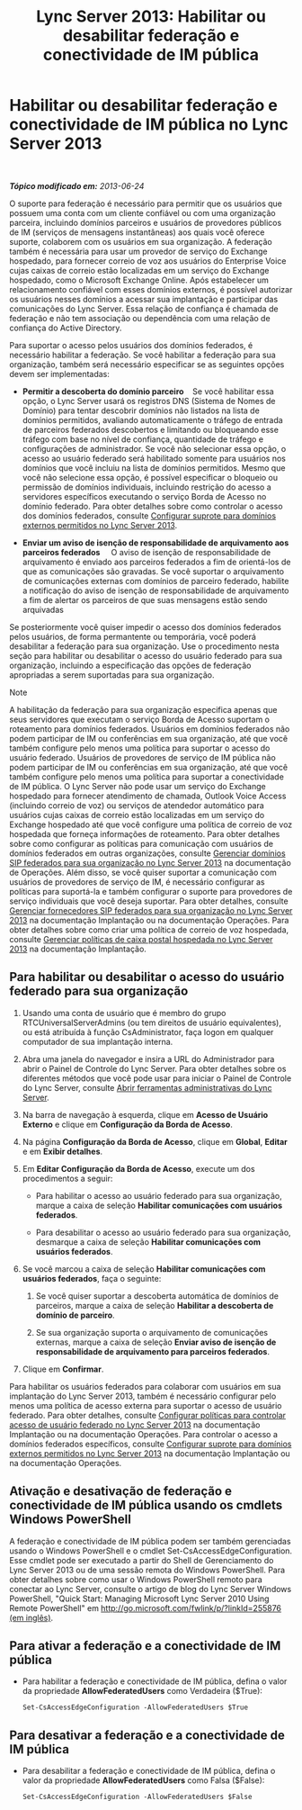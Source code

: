 ﻿---
title: 'Lync Server 2013: Habilitar ou desabilitar federação e conectividade de IM pública'
TOCTitle: Habilitar ou desabilitar federação e conectividade de IM pública
ms:assetid: 8ec58f4b-9f6d-47b4-a187-d18a83fe4577
ms:mtpsurl: https://technet.microsoft.com/pt-br/library/Gg182549(v=OCS.15)
ms:contentKeyID: 49307431
ms.date: 05/19/2016
mtps_version: v=OCS.15
ms.translationtype: HT
---

# Habilitar ou desabilitar federação e conectividade de IM pública no Lync Server 2013

 

_**Tópico modificado em:** 2013-06-24_

O suporte para federação é necessário para permitir que os usuários que possuem uma conta com um cliente confiável ou com uma organização parceira, incluindo domínios parceiros e usuários de provedores públicos de IM (serviços de mensagens instantâneas) aos quais você oferece suporte, colaborem com os usuários em sua organização. A federação também é necessária para usar um provedor de serviço do Exchange hospedado, para fornecer correio de voz aos usuários do Enterprise Voice cujas caixas de correio estão localizadas em um serviço do Exchange hospedado, como o Microsoft Exchange Online. Após estabelecer um relacionamento confiável com esses domínios externos, é possível autorizar os usuários nesses domínios a acessar sua implantação e participar das comunicações do Lync Server. Essa relação de confiança é chamada de federação e não tem associação ou dependência com uma relação de confiança do Active Directory.

Para suportar o acesso pelos usuários dos domínios federados, é necessário habilitar a federação. Se você habilitar a federação para sua organização, também será necessário especificar se as seguintes opções devem ser implementadas:

  - **Permitir a descoberta do domínio parceiro**    Se você habilitar essa opção, o Lync Server usará os registros DNS (Sistema de Nomes de Domínio) para tentar descobrir domínios não listados na lista de domínios permitidos, avaliando automaticamente o tráfego de entrada de parceiros federados descobertos e limitando ou bloqueando esse tráfego com base no nível de confiança, quantidade de tráfego e configurações de administrador. Se você não selecionar essa opção, o acesso ao usuário federado será habilitado somente para usuários nos domínios que você incluiu na lista de domínios permitidos. Mesmo que você não selecione essa opção, é possível especificar o bloqueio ou permissão de domínios individuais, incluindo restrição do acesso a servidores específicos executando o serviço Borda de Acesso no domínio federado. Para obter detalhes sobre como controlar o acesso dos domínios federados, consulte [Configurar suprote para domínios externos permitidos no Lync Server 2013](lync-server-2013-configure-support-for-allowed-external-domains.md).

  - **Enviar um aviso de isenção de responsabilidade de arquivamento aos parceiros federados**     O aviso de isenção de responsabilidade de arquivamento é enviado aos parceiros federados a fim de orientá-los de que as comunicações são gravadas. Se você suportar o arquivamento de comunicações externas com domínios de parceiro federado, habilite a notificação do aviso de isenção de responsabilidade de arquivamento a fim de alertar os parceiros de que suas mensagens estão sendo arquivadas

Se posteriormente você quiser impedir o acesso dos domínios federados pelos usuários, de forma permantente ou temporária, você poderá desabilitar a federação para sua organização. Use o procedimento nesta seção para habilitar ou desabilitar o acesso do usuário federado para sua organização, incluindo a especificação das opções de federação apropriadas a serem suportadas para sua organização.

> [!note]  
> A habilitação da federação para sua organização especifica apenas que seus servidores que executam o serviço Borda de Acesso suportam o roteamento para domínios federados. Usuários em domínios federados não podem participar de IM ou conferências em sua organização, até que você também configure pelo menos uma política para suportar o acesso do usuário federado. Usuários de provedores de serviço de IM pública não podem participar de IM ou conferências em sua organização, até que você também configure pelo menos uma política para suportar a conectividade de IM pública. O Lync Server não pode usar um serviço do Exchange hospedado para fornecer atendimento de chamada, Outlook Voice Access (incluindo correio de voz) ou serviços de atendedor automático para usuários cujas caixas de correio estão localizadas em um serviço do Exchange hospedado até que você configure uma política de correio de voz hospedada que forneça informações de roteamento. Para obter detalhes sobre como configurar as políticas para comunicação com usuários de domínios federados em outras organizações, consulte <a href="lync-server-2013-manage-sip-federated-domains-for-your-organization.md">Gerenciar domínios SIP federados para sua organização no Lync Server 2013</a> na documentação de Operações. Além disso, se você quiser suportar a comunicação com usuários de provedores de serviço de IM, é necessário configurar as políticas para suportá-la e também configurar o suporte para provedores de serviço individuais que você deseja suportar. Para obter detalhes, consulte <a href="lync-server-2013-manage-sip-federated-providers-for-your-organization.md">Gerenciar fornecedores SIP federados para sua organização no Lync Server 2013</a> na documentação Implantação ou na documentação Operações. Para obter detalhes sobre como criar uma política de correio de voz hospedada, consulte <a href="lync-server-2013-manage-hosted-voice-mail-policies.md">Gerenciar políticas de caixa postal hospedada no Lync Server 2013</a> na documentação Implantação.

## Para habilitar ou desabilitar o acesso do usuário federado para sua organização

1.  Usando uma conta de usuário que é membro do grupo RTCUniversalServerAdmins (ou tem direitos de usuário equivalentes), ou está atribuída à função CsAdministrator, faça logon em qualquer computador de sua implantação interna.

2.  Abra uma janela do navegador e insira a URL do Administrador para abrir o Painel de Controle do Lync Server. Para obter detalhes sobre os diferentes métodos que você pode usar para iniciar o Painel de Controle do Lync Server, consulte [Abrir ferramentas administrativas do Lync Server](lync-server-2013-open-lync-server-administrative-tools.md).

3.  Na barra de navegação à esquerda, clique em **Acesso de Usuário Externo** e clique em **Configuração da Borda de Acesso**.

4.  Na página **Configuração da Borda de Acesso**, clique em **Global**, **Editar** e em **Exibir detalhes**.

5.  Em **Editar Configuração da Borda de Acesso**, execute um dos procedimentos a seguir:
    
      - Para habilitar o acesso ao usuário federado para sua organização, marque a caixa de seleção **Habilitar comunicações com usuários federados**.
    
      - Para desabilitar o acesso ao usuário federado para sua organização, desmarque a caixa de seleção **Habilitar comunicações com usuários federados**.

6.  Se você marcou a caixa de seleção **Habilitar comunicações com usuários federados**, faça o seguinte:
    
    1.  Se você quiser suportar a descoberta automática de domínios de parceiros, marque a caixa de seleção **Habilitar a descoberta de domínio de parceiro**.
    
    2.  Se sua organização suporta o arquivamento de comunicações externas, marque a caixa de seleção **Enviar aviso de isenção de responsabilidade de arquivamento para parceiros federados**.

7.  Clique em **Confirmar**.

Para habilitar os usuários federados para colaborar com usuários em sua implantação do Lync Server 2013, também é necessário configurar pelo menos uma política de acesso externa para suportar o acesso de usuário federado. Para obter detalhes, consulte [Configurar políticas para controlar acesso de usuário federado no Lync Server 2013](lync-server-2013-configure-policies-to-control-federated-user-access.md) na documentação Implantação ou na documentação Operações. Para controlar o acesso a domínios federados específicos, consulte [Configurar suprote para domínios externos permitidos no Lync Server 2013](lync-server-2013-configure-support-for-allowed-external-domains.md) na documentação Implantação ou na documentação Operações.

## Ativação e desativação de federação e conectividade de IM pública usando os cmdlets Windows PowerShell

A federação e conectividade de IM pública podem ser também gerenciadas usando o Windows PowerShell e o cmdlet Set-CsAccessEdgeConfiguration. Esse cmdlet pode ser executado a partir do Shell de Gerenciamento do Lync Server 2013 ou de uma sessão remota do Windows PowerShell. Para obter detalhes sobre como usar o Windows PowerShell remoto para conectar ao Lync Server, consulte o artigo de blog do Lync Server Windows PowerShell, "Quick Start: Managing Microsoft Lync Server 2010 Using Remote PowerShell" em [http://go.microsoft.com/fwlink/p/?linkId=255876 (em inglês)](http://go.microsoft.com/fwlink/p/?linkid=255876).

## Para ativar a federação e a conectividade de IM pública

  - Para habilitar a federação e conectividade de IM pública, defina o valor da propriedade **AllowFederatedUsers** como Verdadeira ($True):
    
        Set-CsAccessEdgeConfiguration -AllowFederatedUsers $True

## Para desativar a federação e a conectividade de IM pública

  - Para desabilitar a federação e conectividade de IM pública, defina o valor da propriedade **AllowFederatedUsers** como Falsa ($False):
    
        Set-CsAccessEdgeConfiguration -AllowFederatedUsers $False

